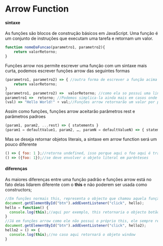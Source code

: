 # Arrow Function
#### sintaxe 
As funções são blocos de construção básicos em JavaScript. Uma função é um conjunto de instruções que executam uma tarefa e retornam um valor.
~~~ javascript
function nomeDaFuncao(parametro1, parametro2){ 
    return valorRetorno;
} 
~~~

Funções arrow nos permite escrever uma função com um sintaxe mais curta, podemos escrever funções arrow das seguintes formas
~~~ javascript
(parametro1, parametro2) => { //outra forma de escrever a função acima usando arrow function
    return valorRetorno;
} 
(parametro1, parametro2) =>  valorRetorno; //como ela so possui uma linha e uma instrução de retorno não há necessidade da palavra-chave return e podemos também remover as chaves 
parametro1 =>  retorno; //Podemos simplica-la ainda mais em casos onde ela possua somente um parametro e um retorno de valor, removendo também os parênteses da declaração de parâmetros
(val) => "Hello World!" + val;//Funções arrow retornarão um valor por padrão como visto nesse exemplo e nos de cima
~~~
Assim como funções, funções arrow aceitarão parâmetros rest e parâmetros padroes
~~~ javascript
(param1, param2, ...rest) => { statements }
(param1 = defaultValue1, param2, …, paramN = defaultValueN) => { statements }
~~~
Mas se deseja retornar objetos literais, a sintaxe em arrow function será um pouco diferente
~~~ javascript
() => { foo: 1 };//retorna undefined, isso porque aqui o foo aqui é tratado como título e não uma chave dentro de um objeto
() => ({foo: 1});//se deve envolver o objeto literal em parênteses
~~~
#### diferenças 
As maiores diferenças entre uma função padrão e funções arrow está no fato delas lidarem diferente com o **this** e não poderem ser usada como constructors;
~~~ javascript
//Em funções normais this, representa o objecto que chamou aquela função, podendo ser um botão, o document a janela ou qualquer outra coisa.
document.getElementById("btn").addEventListener("click", hello);
hello = function() {
  console.log(this);//aqui por exemplo, this retornaria o objecto botão do HTML
}
//Já em funções arrow como ele não possui o próprio this, ele sempre retornará o objeto em que a função foi definida
document.getElementById("btn").addEventListener("click", hello2);
hello2 = () => {
  console.log(this);//no caso aqui retornará o objeto window
}
~~~